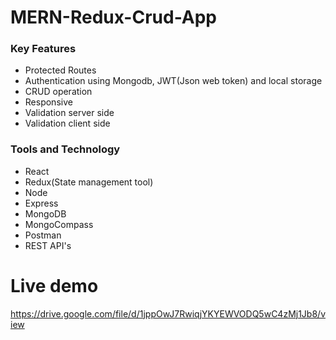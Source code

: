 # MERN-Redux-Crud-App
### Key Features
- Protected Routes
- Authentication using Mongodb, JWT(Json web token) and local storage
- CRUD operation
- Responsive
- Validation server side
- Validation client side
### Tools and Technology
- React
- Redux(State management tool)
- Node
- Express
- MongoDB
- MongoCompass
- Postman
- REST API's




# Live demo
https://drive.google.com/file/d/1jppOwJ7RwiqjYKYEWVODQ5wC4zMj1Jb8/view

